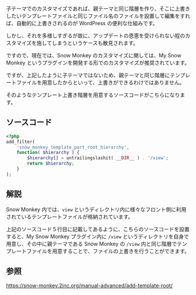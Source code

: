 子テーマでのカスタマイズであれば、親テーマと同じ階層を作り、そこに上書きしたいテンプレートファイルと同じファイル名のファイルを設置して編集をすれば、自動的に上書きされるのが WordPress の便利な仕組みです。

しかし、それを多様しすぎるが故に、アップデートの恩恵を受けられない程のカスタマイズを施してしまうというケースも散見されます。

ですので、現在では、Snow Monkey のカスタマイズに関しては、My Snow Monkey というプラグインを開発する形でのカスタマイズが推奨されています。

ですが、上記したように子テーマではないため、親テーマと同じ階層にテンプレートファイルを用意したからといって、上書きができるわけではありません。

そのようなテンプレート上書き階層を用意するソースコードがこちらになります。

## ソースコード
```php
<?php
add_filter(
	'snow_monkey_template_part_root_hierarchy',
	function( $hierarchy ) {
		$hierarchy[] = untrailingslashit( __DIR__ ) . '/view';
		return $hierarchy;
	}
);
```

## 解説
Snow Monkey 内では、`view` というディレクトリ内に様々なフロント側に利用されているテンプレートファイルが格納されています。

上記のソースコード５行目に記載してあるように、こちらのソースコードを設置すると、My Snow Monkey プラグイン内に `/view` というディレクトリを自身で用意し、その中に親テーマである Snow Monkey の `/view` 内と同じ階層でテンプレートファイルを用意することで、ファイルの上書きを行うことができます。

## 参照
https://snow-monkey.2inc.org/manual-advanced/add-template-root/